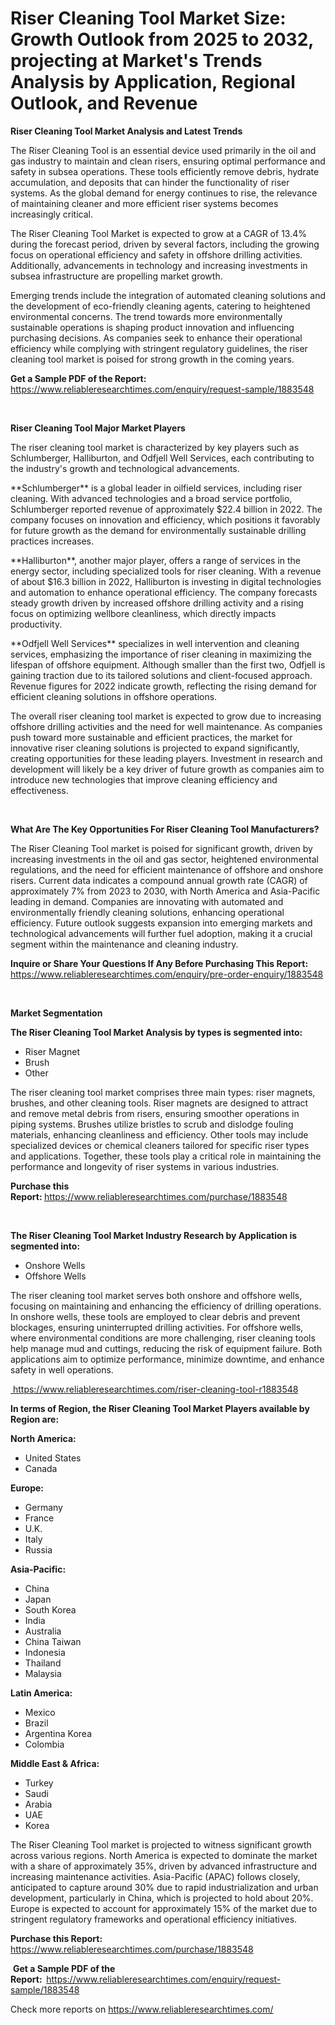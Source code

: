 <p><h1>Riser Cleaning Tool Market Size: Growth Outlook from 2025 to 2032, projecting at Market's Trends Analysis by Application, Regional Outlook, and Revenue</h1></p><p><strong>Riser Cleaning Tool Market Analysis and Latest Trends</strong></p>
<p><p>The Riser Cleaning Tool is an essential device used primarily in the oil and gas industry to maintain and clean risers, ensuring optimal performance and safety in subsea operations. These tools efficiently remove debris, hydrate accumulation, and deposits that can hinder the functionality of riser systems. As the global demand for energy continues to rise, the relevance of maintaining cleaner and more efficient riser systems becomes increasingly critical. </p><p>The Riser Cleaning Tool Market is expected to grow at a CAGR of 13.4% during the forecast period, driven by several factors, including the growing focus on operational efficiency and safety in offshore drilling activities. Additionally, advancements in technology and increasing investments in subsea infrastructure are propelling market growth. </p><p>Emerging trends include the integration of automated cleaning solutions and the development of eco-friendly cleaning agents, catering to heightened environmental concerns. The trend towards more environmentally sustainable operations is shaping product innovation and influencing purchasing decisions. As companies seek to enhance their operational efficiency while complying with stringent regulatory guidelines, the riser cleaning tool market is poised for strong growth in the coming years.</p></p>
<p><strong>Get a Sample PDF of the Report:&nbsp;</strong> <a href="https://www.reliableresearchtimes.com/enquiry/request-sample/1883548?utm_campaign=2665&utm_medium=2&utm_source=Github&utm_content=ia&utm_term=22022025&utm_id=riser-cleaning-tool">https://www.reliableresearchtimes.com/enquiry/request-sample/1883548</a></p>
<p>&nbsp;</p>
<p><strong>Riser Cleaning Tool Major Market Players</strong></p>
<p><p>The riser cleaning tool market is characterized by key players such as Schlumberger, Halliburton, and Odfjell Well Services, each contributing to the industry's growth and technological advancements.</p><p>**Schlumberger** is a global leader in oilfield services, including riser cleaning. With advanced technologies and a broad service portfolio, Schlumberger reported revenue of approximately $22.4 billion in 2022. The company focuses on innovation and efficiency, which positions it favorably for future growth as the demand for environmentally sustainable drilling practices increases.</p><p>**Halliburton**, another major player, offers a range of services in the energy sector, including specialized tools for riser cleaning. With a revenue of about $16.3 billion in 2022, Halliburton is investing in digital technologies and automation to enhance operational efficiency. The company forecasts steady growth driven by increased offshore drilling activity and a rising focus on optimizing wellbore cleanliness, which directly impacts productivity.</p><p>**Odfjell Well Services** specializes in well intervention and cleaning services, emphasizing the importance of riser cleaning in maximizing the lifespan of offshore equipment. Although smaller than the first two, Odfjell is gaining traction due to its tailored solutions and client-focused approach. Revenue figures for 2022 indicate growth, reflecting the rising demand for efficient cleaning solutions in offshore operations.</p><p>The overall riser cleaning tool market is expected to grow due to increasing offshore drilling activities and the need for well maintenance. As companies push toward more sustainable and efficient practices, the market for innovative riser cleaning solutions is projected to expand significantly, creating opportunities for these leading players. Investment in research and development will likely be a key driver of future growth as companies aim to introduce new technologies that improve cleaning efficiency and effectiveness.</p></p>
<p>&nbsp;</p>
<p><strong>What Are The Key Opportunities For Riser Cleaning Tool Manufacturers?</strong></p>
<p><p>The Riser Cleaning Tool market is poised for significant growth, driven by increasing investments in the oil and gas sector, heightened environmental regulations, and the need for efficient maintenance of offshore and onshore risers. Current data indicates a compound annual growth rate (CAGR) of approximately 7% from 2023 to 2030, with North America and Asia-Pacific leading in demand. Companies are innovating with automated and environmentally friendly cleaning solutions, enhancing operational efficiency. Future outlook suggests expansion into emerging markets and technological advancements will further fuel adoption, making it a crucial segment within the maintenance and cleaning industry.</p></p>
<p><strong>Inquire or Share Your Questions If Any Before Purchasing This Report:</strong> <a href="https://www.reliableresearchtimes.com/enquiry/pre-order-enquiry/1883548?utm_campaign=2665&utm_medium=2&utm_source=Github&utm_content=ia&utm_term=22022025&utm_id=riser-cleaning-tool">https://www.reliableresearchtimes.com/enquiry/pre-order-enquiry/1883548</a></p>
<p>&nbsp;</p>
<p><strong>Market Segmentation</strong></p>
<p><strong>The Riser Cleaning Tool Market Analysis by types is segmented into:</strong></p>
<p><ul><li>Riser Magnet</li><li>Brush</li><li>Other</li></ul></p>
<p><p>The riser cleaning tool market comprises three main types: riser magnets, brushes, and other cleaning tools. Riser magnets are designed to attract and remove metal debris from risers, ensuring smoother operations in piping systems. Brushes utilize bristles to scrub and dislodge fouling materials, enhancing cleanliness and efficiency. Other tools may include specialized devices or chemical cleaners tailored for specific riser types and applications. Together, these tools play a critical role in maintaining the performance and longevity of riser systems in various industries.</p></p>
<p><strong>Purchase this Report:&nbsp;</strong><a href="https://www.reliableresearchtimes.com/purchase/1883548?utm_campaign=2665&utm_medium=2&utm_source=Github&utm_content=ia&utm_term=22022025&utm_id=riser-cleaning-tool">https://www.reliableresearchtimes.com/purchase/1883548</a></p>
<p>&nbsp;</p>
<p><strong>The Riser Cleaning Tool Market Industry Research by Application is segmented into:</strong></p>
<p><ul><li>Onshore Wells</li><li>Offshore Wells</li></ul></p>
<p><p>The riser cleaning tool market serves both onshore and offshore wells, focusing on maintaining and enhancing the efficiency of drilling operations. In onshore wells, these tools are employed to clear debris and prevent blockages, ensuring uninterrupted drilling activities. For offshore wells, where environmental conditions are more challenging, riser cleaning tools help manage mud and cuttings, reducing the risk of equipment failure. Both applications aim to optimize performance, minimize downtime, and enhance safety in well operations.</p></p>
<p><a href="https://www.reliableresearchtimes.com/riser-cleaning-tool-r1883548?utm_campaign=2665&utm_medium=2&utm_source=Github&utm_content=ia&utm_term=22022025&utm_id=riser-cleaning-tool">&nbsp;https://www.reliableresearchtimes.com/riser-cleaning-tool-r1883548</a></p>
<p><strong>In terms of Region, the Riser Cleaning Tool Market Players available by Region are:</strong></p>
<p>
    <p> <strong> North America: </strong>
        <ul>
            <li>United States</li>
            <li>Canada</li>
        </ul>
        </p> 
    <p> <strong> Europe: </strong>
        <ul>
            <li>Germany</li>
            <li>France</li>
            <li>U.K.</li>
            <li>Italy</li>
            <li>Russia</li>
        </ul>
        </p> 
    <p> <strong> Asia-Pacific: </strong>
        <ul>
            <li>China</li>
            <li>Japan</li>
            <li>South Korea</li>
            <li>India</li>
            <li>Australia</li>
            <li>China Taiwan</li>
            <li>Indonesia</li>
            <li>Thailand</li>
            <li>Malaysia</li>
        </ul>
        </p> 
    <p> <strong> Latin America: </strong>
        <ul>
            <li>Mexico</li>
            <li>Brazil</li>
            <li>Argentina Korea</li>
            <li>Colombia</li>
        </ul>
        </p> 
    <p> <strong> Middle East & Africa: </strong>
        <ul>
            <li>Turkey</li>
            <li>Saudi</li>
            <li>Arabia</li>
            <li>UAE</li>
            <li>Korea</li>
        </ul>
    </p>
    </p>
<p><p>The Riser Cleaning Tool market is projected to witness significant growth across various regions. North America is expected to dominate the market with a share of approximately 35%, driven by advanced infrastructure and increasing maintenance activities. Asia-Pacific (APAC) follows closely, anticipated to capture around 30% due to rapid industrialization and urban development, particularly in China, which is projected to hold about 20%. Europe is expected to account for approximately 15% of the market due to stringent regulatory frameworks and operational efficiency initiatives.</p></p>
<p><strong>Purchase this Report: </strong><a href="https://www.reliableresearchtimes.com/purchase/1883548?utm_campaign=2665&utm_medium=2&utm_source=Github&utm_content=ia&utm_term=22022025&utm_id=riser-cleaning-tool">https://www.reliableresearchtimes.com/purchase/1883548</a></p>
<p>&nbsp;<strong>Get a Sample PDF of the Report:&nbsp;&nbsp;</strong><a href="https://www.reliableresearchtimes.com/enquiry/request-sample/1883548?utm_campaign=2665&utm_medium=2&utm_source=Github&utm_content=ia&utm_term=22022025&utm_id=riser-cleaning-tool">https://www.reliableresearchtimes.com/enquiry/request-sample/1883548</a></p>
<p><strong></strong></p>
<p>Check more reports on <a href="https://www.reliableresearchtimes.com/?utm_campaign=2665&utm_medium=2&utm_source=Github&utm_content=ia&utm_term=22022025&utm_id=riser-cleaning-tool">https://www.reliableresearchtimes.com/</a></p>